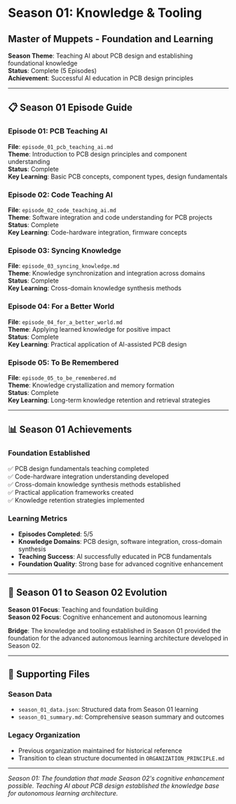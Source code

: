 # Season 01: Knowledge & Tooling
## Master of Muppets - Foundation and Learning

**Season Theme**: Teaching AI about PCB design and establishing foundational knowledge  
**Status**: Complete (5 Episodes)  
**Achievement**: Successful AI education in PCB design principles  

---

## 📋 Season 01 Episode Guide

### **Episode 01: PCB Teaching AI**
**File**: `episode_01_pcb_teaching_ai.md`  
**Theme**: Introduction to PCB design principles and component understanding  
**Status**: Complete  
**Key Learning**: Basic PCB concepts, component types, design fundamentals

### **Episode 02: Code Teaching AI**
**File**: `episode_02_code_teaching_ai.md`  
**Theme**: Software integration and code understanding for PCB projects  
**Status**: Complete  
**Key Learning**: Code-hardware integration, firmware concepts

### **Episode 03: Syncing Knowledge**
**File**: `episode_03_syncing_knowledge.md`  
**Theme**: Knowledge synchronization and integration across domains  
**Status**: Complete  
**Key Learning**: Cross-domain knowledge synthesis methods

### **Episode 04: For a Better World**
**File**: `episode_04_for_a_better_world.md`  
**Theme**: Applying learned knowledge for positive impact  
**Status**: Complete  
**Key Learning**: Practical application of AI-assisted PCB design

### **Episode 05: To Be Remembered**
**File**: `episode_05_to_be_remembered.md`  
**Theme**: Knowledge crystallization and memory formation  
**Status**: Complete  
**Key Learning**: Long-term knowledge retention and retrieval strategies

---

## 📊 Season 01 Achievements

### **Foundation Established**
✅ PCB design fundamentals teaching completed  
✅ Code-hardware integration understanding developed  
✅ Cross-domain knowledge synthesis methods established  
✅ Practical application frameworks created  
✅ Knowledge retention strategies implemented  

### **Learning Metrics**
- **Episodes Completed**: 5/5
- **Knowledge Domains**: PCB design, software integration, cross-domain synthesis
- **Teaching Success**: AI successfully educated in PCB fundamentals
- **Foundation Quality**: Strong base for advanced cognitive enhancement

---

## 🎯 Season 01 to Season 02 Evolution

**Season 01 Focus**: Teaching and foundation building  
**Season 02 Focus**: Cognitive enhancement and autonomous learning  

**Bridge**: The knowledge and tooling established in Season 01 provided the foundation for the advanced autonomous learning architecture developed in Season 02.

---

## 📁 Supporting Files

### **Season Data**
- `season_01_data.json`: Structured data from Season 01 learning
- `season_01_summary.md`: Comprehensive season summary and outcomes

### **Legacy Organization**
- Previous organization maintained for historical reference
- Transition to clean structure documented in `ORGANIZATION_PRINCIPLE.md`

---

*Season 01: The foundation that made Season 02's cognitive enhancement possible. Teaching AI about PCB design established the knowledge base for autonomous learning architecture.*